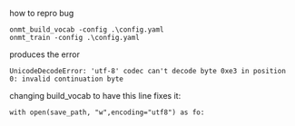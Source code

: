 how to repro bug

```
onmt_build_vocab -config .\config.yaml
onmt_train -config .\config.yaml
```

produces the error 

```UnicodeDecodeError: 'utf-8' codec can't decode byte 0xe3 in position 0: invalid continuation byte```

changing build_vocab to have this line fixes it:

```with open(save_path, "w",encoding="utf8") as fo:```
